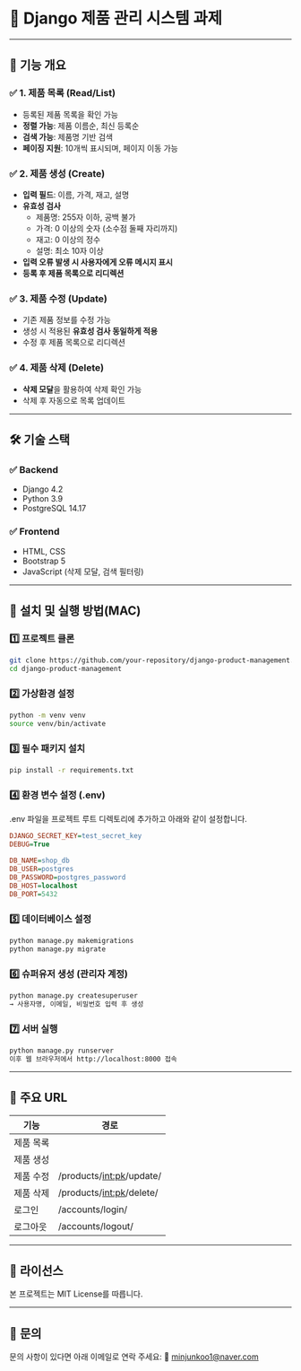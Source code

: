# 🛒 Django 제품 관리 시스템 과제

---

## 🚀 기능 개요

### ✅ 1. 제품 목록 (Read/List)
- 등록된 제품 목록을 확인 가능
- **정렬 가능**: 제품 이름순, 최신 등록순
- **검색 가능**: 제품명 기반 검색
- **페이징 지원**: 10개씩 표시되며, 페이지 이동 가능

### ✅ 2. 제품 생성 (Create)
- **입력 필드**: 이름, 가격, 재고, 설명
- **유효성 검사**
  - 제품명: 255자 이하, 공백 불가
  - 가격: 0 이상의 숫자 (소수점 둘째 자리까지)
  - 재고: 0 이상의 정수
  - 설명: 최소 10자 이상
- **입력 오류 발생 시 사용자에게 오류 메시지 표시**
- **등록 후 제품 목록으로 리디렉션**

### ✅ 3. 제품 수정 (Update)
- 기존 제품 정보를 수정 가능
- 생성 시 적용된 **유효성 검사 동일하게 적용**
- 수정 후 제품 목록으로 리디렉션

### ✅ 4. 제품 삭제 (Delete)
- **삭제 모달**을 활용하여 삭제 확인 가능
- 삭제 후 자동으로 목록 업데이트

---

## 🛠️ 기술 스택

### **✅ Backend**
- Django 4.2
- Python 3.9
- PostgreSQL 14.17

### **✅ Frontend**
- HTML, CSS
- Bootstrap 5
- JavaScript (삭제 모달, 검색 필터링)

---

## 🔧 설치 및 실행 방법(MAC)

### 1️⃣ **프로젝트 클론**
```bash
git clone https://github.com/your-repository/django-product-management.git
cd django-product-management
```

### 2️⃣ **가상환경 설정**
```bash
python -m venv venv
source venv/bin/activate
```
### 3️⃣ **필수 패키지 설치**
```bash
pip install -r requirements.txt
```
### 4️⃣ **환경 변수 설정 (.env)**
.env 파일을 프로젝트 루트 디렉토리에 추가하고 아래와 같이 설정합니다.

```ini
DJANGO_SECRET_KEY=test_secret_key
DEBUG=True

DB_NAME=shop_db
DB_USER=postgres
DB_PASSWORD=postgres_password
DB_HOST=localhost
DB_PORT=5432
```

### **5️⃣ 데이터베이스 설정**
```bash
python manage.py makemigrations
python manage.py migrate
```

### **6️⃣ 슈퍼유저 생성 (관리자 계정)**
```bash
python manage.py createsuperuser
→ 사용자명, 이메일, 비밀번호 입력 후 생성
```

### **7️⃣ 서버 실행**
```bash
python manage.py runserver
이후 웹 브라우저에서 http://localhost:8000 접속
```

---

## 📌 주요 URL

|기능|경로|
|---|---|
|제품 목록||/products/|
|제품 생성||/products/create/|
|제품 수정|/products/<int:pk>/update/|
|제품 삭제|/products/<int:pk>/delete/|
|로그인|/accounts/login/|
|로그아웃|/accounts/logout/|

---

## 📜 라이선스
본 프로젝트는 MIT License를 따릅니다.

---

## 📩 문의
문의 사항이 있다면 아래 이메일로 연락 주세요:
📧 minjunkoo1@naver.com